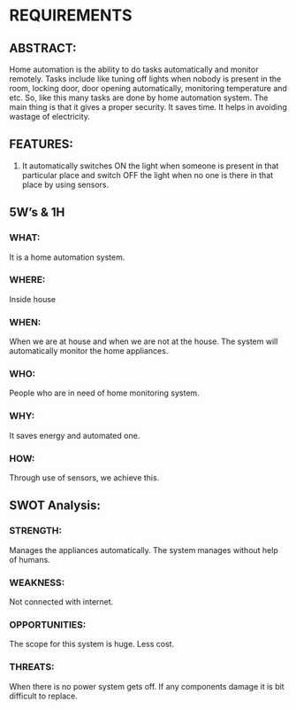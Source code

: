 # REQUIREMENTS


## ABSTRACT:
Home automation is the ability to do tasks automatically and monitor remotely. Tasks include like tuning off lights when nobody is present in the room, locking door, door opening automatically, monitoring temperature and etc. So, like this many tasks are done by home automation system. The main thing is that it gives a proper security. It saves time. It helps in avoiding wastage of electricity.

## FEATURES:
1.	It automatically switches ON the light when someone is present in that particular place and switch OFF the light when no one is there in that place by using sensors.


## 5W’s & 1H

### WHAT:
It is a home automation system.

### WHERE:
Inside house

### WHEN:
When we are at house and when we are not at the house. The system will automatically monitor the home appliances. 

### WHO:
People who are in need of home monitoring system.

### WHY:
It saves energy and automated one.

### HOW:
Through use of sensors, we achieve this.

## SWOT Analysis:

### STRENGTH:
Manages the appliances automatically.
The system manages without help of humans. 

### WEAKNESS:
Not connected with internet.

### OPPORTUNITIES:
The scope for this system is huge.
Less cost.

### THREATS:
When there is no power system gets off.
If any components damage it is bit difficult to replace.


 




